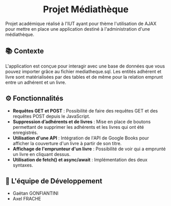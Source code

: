 <h1 align="center">Projet Médiathèque</h1>

Projet académique réalisé à l'IUT ayant pour thème l'utilisation de AJAX pour mettre en place une application destiné à l'administration d'une médiathèque.

📚 Contexte
---
L'application est conçue pour interagir avec une base de données que vous pouvez importer grâce au fichier mediatheque.sql. Les entités adhérent et livre sont matérialisées par des tables et de même pour la relation emprunt entre un adhérent et un livre.

⚙ Fo️nctionnalités
---
* __Requêtes GET et POST__ : Possibilité de faire des requêtes GET et des requêtes POST depuis le JavaScript.
* __Suppression d’adhérents et de livres__ : Mise en place de boutons permettant de supprimer les adhérents et les livres qui ont été enregistrés.
* __Utilisation d'une API__ : Intégration de l'API de Google Books pour afficher la couverture d'un livre à partir de son titre.
* __Affichage de l'emprunteur d'un livre__ : Possibilité de voir qui a emprunté un livre en cliquant dessus.
* __Utilisation de fetch() et async/await__ : Implémentation des deux syntaxes.

👥 L'équipe de Développement
---

* Gaëtan GONFIANTINI
* Axel FRACHE

